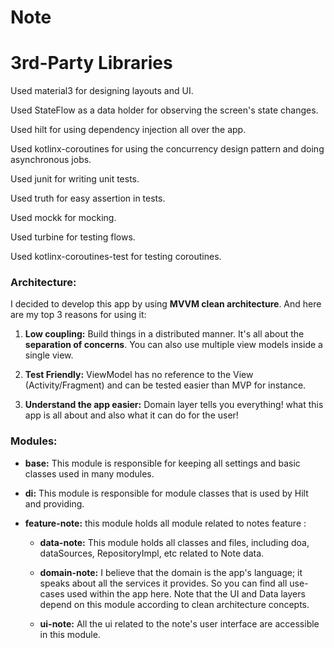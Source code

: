 # Note

# 3rd-Party Libraries

Used material3 for designing layouts and UI.

Used StateFlow as a data holder for observing the screen's state changes.

Used hilt for using dependency injection all over the app.

Used kotlinx-coroutines for using the concurrency design pattern and doing asynchronous jobs.

Used junit for writing unit tests.

Used truth for easy assertion in tests.

Used mockk for mocking.

Used turbine for testing flows.

Used kotlinx-coroutines-test for testing coroutines.


### Architecture:

I decided to develop this app by using **MVVM clean architecture**. And here are my top 3 reasons for using it:

1. **Low coupling:** Build things in a distributed manner. It's all about the **separation of concerns**. You can also use multiple view models inside a single view.
  
2. **Test Friendly:** ViewModel has no reference to the View (Activity/Fragment) and can be tested easier than MVP for instance.
  
3. **Understand the app easier:** Domain layer tells you everything! what this app is all about and also what it can do for the user!
  

### Modules:

- **base:** This module is responsible for keeping all settings and basic classes used in many modules.
  
- **di:** This module is responsible for module classes that is used by Hilt and providing.
 
- **feature-note:** this module holds all module related to notes feature : 
 
   - **data-note:** This module holds all classes and files, including doa, dataSources, RepositoryImpl, etc related to Note data.
  
   - **domain-note:** I believe that the domain is the app's language; it speaks about all the services it provides. So you can find all use-cases used within the app here. Note that the UI and Data layers depend on this module according to clean architecture concepts.
  
   - **ui-note:** All the ui related to the note's user interface are accessible in this module.

